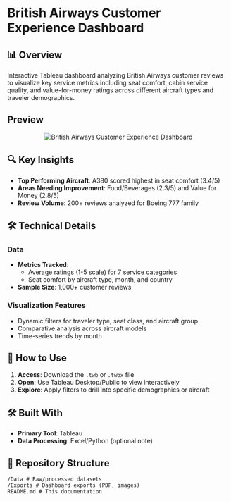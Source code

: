# British Airways Customer Experience Dashboard  

## 📊 Overview  
Interactive Tableau dashboard analyzing British Airways customer reviews to visualize key service metrics including seat comfort, cabin service quality, and value-for-money ratings across different aircraft types and traveler demographics.  

## Preview
<div align="center">
  <img src="https://github.com/user-attachments/assets/d40fbd29-5da8-4289-8db0-328b2e2828e7" alt="British Airways Customer Experience Dashboard" style="max-width:100%; height:auto;">
</div>

## 🔍 Key Insights  
- **Top Performing Aircraft**: A380 scored highest in seat comfort (3.4/5)  
- **Areas Needing Improvement**: Food/Beverages (2.3/5) and Value for Money (2.8/5)  
- **Review Volume**: 200+ reviews analyzed for Boeing 777 family  

## 🛠️ Technical Details  
### Data  
- **Metrics Tracked**:  
  - Average ratings (1-5 scale) for 7 service categories  
  - Seat comfort by aircraft type, month, and country  
- **Sample Size**: 1,000+ customer reviews  

### Visualization Features  
- Dynamic filters for traveler type, seat class, and aircraft group  
- Comparative analysis across aircraft models  
- Time-series trends by month  

## 🚀 How to Use  
1. **Access**: Download the `.twb` or `.twbx` file  
2. **Open**: Use Tableau Desktop/Public to view interactively  
3. **Explore**: Apply filters to drill into specific demographics or aircraft  

## 🛠️ Built With  
- **Primary Tool**: Tableau  
- **Data Processing**: Excel/Python (optional note)  

## 📂 Repository Structure  

```
/Data # Raw/processed datasets
/Exports # Dashboard exports (PDF, images)
README.md # This documentation
```


